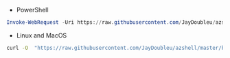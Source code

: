 * PowerShell

```powershell
Invoke-WebRequest -Uri https://raw.githubusercontent.com/JayDoubleu/azshell/master/bin/windows/amd64/azshell.exe -OutFile azshell.exe
```

* Linux and MacOS
```bash
curl -O  "https://raw.githubusercontent.com/JayDoubleu/azshell/master/bin/windows/amd64/azshell.exe"
```
